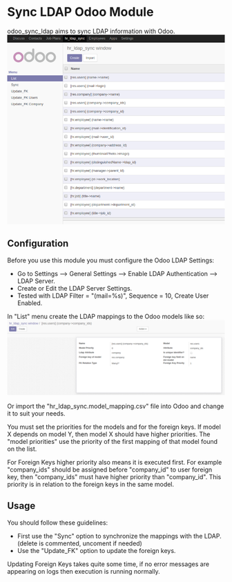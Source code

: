 # Sync LDAP Odoo Module

odoo_sync_ldap aims to sync LDAP information with Odoo.
![Module Overview](hr_ldap_sync/images/hr_ldap_sync.png?raw=true)


## Configuration

Before you use this module you must configure the Odoo LDAP Settings:

- Go to Settings --> General Settings --> Enable LDAP Authentication --> LDAP Server.
- Create or Edit the LDAP Server Settings.
- Tested with LDAP Filter = "(mail=%s)", Sequence = 10, Create User Enabled.

In "List" menu create the LDAP mappings to the Odoo models like so:
![Mapping Example](hr_ldap_sync/images/mapping_example.png?raw=true)

Or import the "hr_ldap_sync.model_mapping.csv" file into Odoo and change it to suit your needs.

You must set the priorities for the models and for the foreign keys. If model X
depends on model Y, then model X should have higher priorities. The "model
priorities" use the priority of the first mapping of that model found on the
list.

For Foreign Keys higher priority also means it is executed first. For example
"company_ids" should be assigned before "company_id" to user foreign key, then
"company_ids" must have higher priority than "company_id". This priority is in
relation to the foreign keys in the same model.

## Usage

You should follow these guidelines:

- First use the "Sync" option to synchronize the mappings with the LDAP. (delete is commented, uncoment if needed)
- Use the "Update_FK" option to update the foreign keys. 

Updating Foreign Keys takes quite some time, if no error messages are appearing on
logs then execution is running normally.
